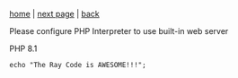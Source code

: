 [home](./page01.md) | [next page](page02.md) | [back](page01.md)

Please configure PHP Interpreter to use built-in web server

PHP 8.1

```
echo "The Ray Code is AWESOME!!!";
```


